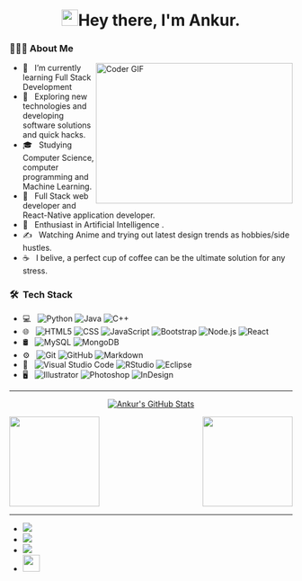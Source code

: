 <h1 align="center"><img src="https://github.com/TheDudeThatCode/TheDudeThatCode/blob/master/Assets/Hi.gif" width="29">Hey there, I'm Ankur.

<h3> 👨🏻‍💻 About Me </h3>
  
<img align="right" alt="Coder GIF" height=250 width=350 src="https://cdn.dribbble.com/users/730703/screenshots/6581243/avento.gif" />

- 🔭 &nbsp; I’m currently learning Full Stack Development
- 🤔 &nbsp; Exploring new technologies and developing software solutions and quick hacks.
- 🎓 &nbsp; Studying Computer Science, computer programming and Machine Learning.
- 💼 &nbsp; Full Stack web developer and React-Native application developer.
- 🌱 &nbsp; Enthusiast in Artificial Intelligence .
- ✍️ &nbsp; Watching Anime and trying out latest design trends as hobbies/side hustles.
- ☕ &nbsp; I belive, a perfect cup of coffee can be the ultimate solution for any stress. 

<h3> 🛠 &nbsp;Tech Stack</h3>

- 💻 &nbsp;
  ![Python](https://img.shields.io/badge/-Python-333333?style=flat&logo=python)
  ![Java](https://img.shields.io/badge/-Java-333333?style=flat&logo=Java&logoColor=007396)
  ![C++](https://img.shields.io/badge/-C++-333333?style=flat&logo=C%2B%2B&logoColor=00599C)
- 🌐 &nbsp;
  ![HTML5](https://img.shields.io/badge/-HTML5-333333?style=flat&logo=HTML5)
  ![CSS](https://img.shields.io/badge/-CSS-333333?style=flat&logo=CSS3&logoColor=1572B6)
  ![JavaScript](https://img.shields.io/badge/-JavaScript-333333?style=flat&logo=javascript)
  ![Bootstrap](https://img.shields.io/badge/-Bootstrap-333333?style=flat&logo=bootstrap&logoColor=563D7C)
  ![Node.js](https://img.shields.io/badge/-Node.js-333333?style=flat&logo=node.js)
  ![React](https://img.shields.io/badge/-React-333333?style=flat&logo=react)
- 🛢 &nbsp;
  ![MySQL](https://img.shields.io/badge/-MySQL-333333?style=flat&logo=mysql)
  ![MongoDB](https://img.shields.io/badge/-MongoDB-333333?style=flat&logo=mongodb)
- ⚙️ &nbsp;
  ![Git](https://img.shields.io/badge/-Git-333333?style=flat&logo=git)
  ![GitHub](https://img.shields.io/badge/-GitHub-333333?style=flat&logo=github)
  ![Markdown](https://img.shields.io/badge/-Markdown-333333?style=flat&logo=markdown)
- 🔧 &nbsp;
  ![Visual Studio Code](https://img.shields.io/badge/-Visual%20Studio%20Code-333333?style=flat&logo=visual-studio-code&logoColor=007ACC)
  ![RStudio](https://img.shields.io/badge/-RStudio-333333?style=flat&logo=rstudio)
  ![Eclipse](https://img.shields.io/badge/-Eclipse-333333?style=flat&logo=eclipse-ide&logoColor=2C2255)
- 🖥 &nbsp;
  ![Illustrator](https://img.shields.io/badge/-Illustrator-333333?style=flat&logo=adobe-illustrator)
  ![Photoshop](https://img.shields.io/badge/-Photoshop-333333?style=flat&logo=adobe-photoshop)
  ![InDesign](https://img.shields.io/badge/-InDesign-333333?style=flat&logo=adobe-indesign)

-----------------------------------------------------------------------------------------------------------------------------------------------------------

<a href="https://github.com/pandeyankur1324">
  <p align="center"><img align="center" src="https://github-readme-streak-stats.herokuapp.com/?user=pandeyankur1324&show_icons=true&theme=tokyonight_duo" alt="Ankur's GitHub Stats"></p> 
  <img height="160em" src="https://github-readme-stats-sigma-five.vercel.app/api?username=pandeyankur1324&theme=tokyonight&show_icons=true" />
  <img align="right" height="160em" src="https://github-readme-stats-sigma-five.vercel.app/api/top-langs/?username=pandeyankur1324&theme=tokyonight&layout=compact" />

</a>

-----------------------------------------------------------------------------------------------------------------------------------------------------------

- <a href="https://www.instagram.com/pandeyankur1324/"><img src="https://img.shields.io/badge/instagram%20@pandeyankur1324-DD2476?style=for-the-badge&logo=instagram&logoColor=white"/></a>
- <a href="https://www.twitter.com/pandeyankur1324/"><img src="https://img.shields.io/badge/twitter%20@pandeyankur1324-0D95E8?style=for-the-badge&logo=twitter&logoColor=white"/></a>
- <a href="https://www.linkedin.com/in/pandeyankur1324/"><img src="https://img.shields.io/badge/linkedin%20@pandeyankur1324-c14438?style=for-the-badge&logo=linkedin&logoColor=white"/></a>
- <a href="https://ankurpandey.netlify.app/"><img height="30px" src="https://img.shields.io/badge/My%20Website:%20ankurpandey.app-8E2DE2?style=for-the-badge&logo=google%20chrome&logoColor=white"/></a>
